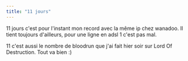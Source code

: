 ```yaml
---
title: "11 jours"
---
```


11 jours c'est pour l'instant mon record avec la même ip chez wanadoo. Il
tient toujours d'ailleurs, pour une ligne en adsl 1 c'est pas mal.

11 c'est aussi le nombre de bloodrun que j'ai fait hier soir sur Lord Of
Destruction. Tout va bien :)

